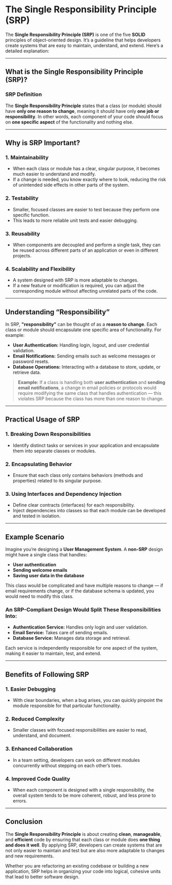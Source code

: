 # The Single Responsibility Principle (SRP)

The **Single Responsibility Principle (SRP)** is one of the five **SOLID** principles of object-oriented design. It’s a guideline that helps developers create systems that are easy to maintain, understand, and extend. Here’s a detailed explanation:

---

## What is the Single Responsibility Principle (SRP)?

### SRP Definition
The **Single Responsibility Principle** states that a class (or module) should have **only one reason to change**, meaning it should have only **one job or responsibility**. In other words, each component of your code should focus on **one specific aspect** of the functionality and nothing else.

---

## Why is SRP Important?

### 1. Maintainability
- When each class or module has a clear, singular purpose, it becomes much easier to understand and modify.
- If a change is needed, you know exactly where to look, reducing the risk of unintended side effects in other parts of the system.

### 2. Testability
- Smaller, focused classes are easier to test because they perform one specific function.
- This leads to more reliable unit tests and easier debugging.

### 3. Reusability
- When components are decoupled and perform a single task, they can be reused across different parts of an application or even in different projects.

### 4. Scalability and Flexibility
- A system designed with SRP is more adaptable to changes.
- If a new feature or modification is required, you can adjust the corresponding module without affecting unrelated parts of the code.

---

## Understanding “Responsibility”

In SRP, **"responsibility"** can be thought of as a **reason to change**. Each class or module should encapsulate one specific area of functionality. For example:

- **User Authentication:** Handling login, logout, and user credential validation.
- **Email Notifications:** Sending emails such as welcome messages or password resets.
- **Database Operations:** Interacting with a database to store, update, or retrieve data.

> **Example:** If a class is handling both **user authentication** and **sending email notifications**, a change in email policies or protocols would require modifying the same class that handles authentication — this violates SRP because the class has more than one reason to change.

---

## Practical Usage of SRP

### 1. Breaking Down Responsibilities
- Identify distinct tasks or services in your application and encapsulate them into separate classes or modules.

### 2. Encapsulating Behavior
- Ensure that each class only contains behaviors (methods and properties) related to its singular purpose.

### 3. Using Interfaces and Dependency Injection
- Define clear contracts (interfaces) for each responsibility.
- Inject dependencies into classes so that each module can be developed and tested in isolation.

---

## Example Scenario

Imagine you’re designing a **User Management System**. A **non-SRP** design might have a single class that handles:
- **User authentication**
- **Sending welcome emails**
- **Saving user data in the database**

This class would be complicated and have multiple reasons to change — if email requirements change, or if the database schema is updated, you would need to modify this class.

### An SRP-Compliant Design Would Split These Responsibilities Into:
- **Authentication Service:** Handles only login and user validation.
- **Email Service:** Takes care of sending emails.
- **Database Service:** Manages data storage and retrieval.

Each service is independently responsible for one aspect of the system, making it easier to maintain, test, and extend.

---

## Benefits of Following SRP

### 1. Easier Debugging
- With clear boundaries, when a bug arises, you can quickly pinpoint the module responsible for that particular functionality.

### 2. Reduced Complexity
- Smaller classes with focused responsibilities are easier to read, understand, and document.

### 3. Enhanced Collaboration
- In a team setting, developers can work on different modules concurrently without stepping on each other’s toes.

### 4. Improved Code Quality
- When each component is designed with a single responsibility, the overall system tends to be more coherent, robust, and less prone to errors.

---

## Conclusion

The **Single Responsibility Principle** is about creating **clean**, **manageable**, and **efficient** code by ensuring that each class or module does **one thing and does it well**. By applying SRP, developers can create systems that are not only easier to maintain and test but are also more adaptable to changes and new requirements.

Whether you are refactoring an existing codebase or building a new application, SRP helps in organizing your code into logical, cohesive units that lead to better software design.
